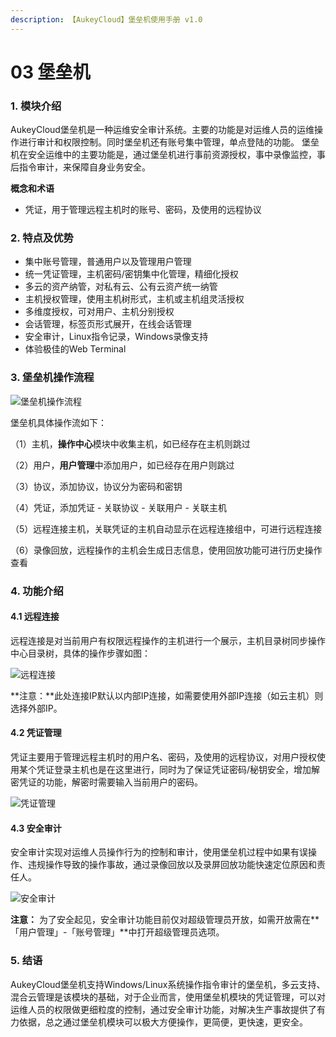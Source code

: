 ```yaml
---
description: 【AukeyCloud】堡垒机使用手册 v1.0
---
```


# 03 堡垒机

### 1. 模块介绍 <a id="1-mo-kuai-jie-shao"></a>

AukeyCloud堡垒机是一种运维安全审计系统。主要的功能是对运维人员的运维操作进行审计和权限控制。同时堡垒机还有账号集中管理，单点登陆的功能。 堡垒机在安全运维中的主要功能是，通过堡垒机进行事前资源授权，事中录像监控，事后指令审计，来保障自身业务安全。

**概念和术语**

* 凭证，用于管理远程主机时的账号、密码，及使用的远程协议

### 2. 特点及优势 <a id="2-te-dian-ji-you-shi"></a>

* 集中账号管理，普通用户以及管理用户管理
* 统一凭证管理，主机密码/密钥集中化管理，精细化授权
* 多云的资产纳管，对私有云、公有云资产统一纳管
* 主机授权管理，使用主机树形式，主机或主机组灵活授权
* 多维度授权，可对用户、主机分别授权
* 会话管理，标签页形式展开，在线会话管理
* 安全审计，Linux指令记录，Windows录像支持
* 体验极佳的Web Terminal

### 3. 堡垒机操作流程 <a id="3-bao-lei-ji-cao-zuo-liu-cheng"></a>

![&#x5821;&#x5792;&#x673A;&#x64CD;&#x4F5C;&#x6D41;&#x7A0B;](https://blobscdn.gitbook.com/v0/b/gitbook-28427.appspot.com/o/assets%2F-LVLxprI5lcqcXwrFU-B%2F-LWOdfllbbCMoZeSp_a5%2F-LWOiIIfYu7DuN7CXmcw%2F%E5%A0%A1%E5%9E%92%E6%9C%BA%E6%93%8D%E4%BD%9C%E6%B5%81%E7%A8%8B.png?alt=media&token=ea1d47b2-5b3e-4b8a-95eb-05e0d89f6500)

堡垒机具体操作流如下：

（1）主机，**操作中心**模块中收集主机，如已经存在主机则跳过

（2）用户，**用户管理**中添加用户，如已经存在用户则跳过

（3）协议，添加协议，协议分为密码和密钥

（4）凭证，添加凭证 - 关联协议 - 关联用户 - 关联主机

（5）远程连接主机，关联凭证的主机自动显示在远程连接组中，可进行远程连接

（6）录像回放，远程操作的主机会生成日志信息，使用回放功能可进行历史操作查看

### 4. 功能介绍 <a id="4-gong-neng-jie-shao"></a>

#### 4.1 远程连接 <a id="41-yuan-cheng-lian-jie"></a>

远程连接是对当前用户有权限远程操作的主机进行一个展示，主机目录树同步操作中心目录树，具体的操作步骤如图：

![&#x8FDC;&#x7A0B;&#x8FDE;&#x63A5;](https://blobscdn.gitbook.com/v0/b/gitbook-28427.appspot.com/o/assets%2F-LVLxprI5lcqcXwrFU-B%2F-LWPRKQZfj2UnM2dXcEQ%2F-LWPSFu6sBzhtKGzPQXG%2F%E8%BF%9C%E7%A8%8B%E8%BF%9E%E6%8E%A5.png?alt=media&token=8abca709-8a81-4470-81d6-089d13129bf6)

**注意：**此处连接IP默认以内部IP连接，如需要使用外部IP连接（如云主机）则选择外部IP。

#### 4.2 凭证管理 <a id="42-ping-zheng-guan-li"></a>

凭证主要用于管理远程主机时的用户名、密码，及使用的远程协议，对用户授权使用某个凭证登录主机也是在这里进行，同时为了保证凭证密码/秘钥安全，增加解密凭证的功能，解密时需要输入当前用户的密码。

![&#x51ED;&#x8BC1;&#x7BA1;&#x7406;](https://blobscdn.gitbook.com/v0/b/gitbook-28427.appspot.com/o/assets%2F-LVLxprI5lcqcXwrFU-B%2F-LWPTajVXe7H2BzXa37R%2F-LWPWRzcnZtTTHroeBQS%2F%E5%87%AD%E8%AF%81%E5%85%B3%E9%97%AD.png?alt=media&token=b87f2e20-d468-498a-89c6-e108b1f0e972)

#### 4.3 安全审计 <a id="43-an-quan-shen-ji"></a>

安全审计实现对运维人员操作行为的控制和审计，使用堡垒机过程中如果有误操作、违规操作导致的操作事故，通过录像回放以及录屏回放功能快速定位原因和责任人。

![&#x5B89;&#x5168;&#x5BA1;&#x8BA1;](https://blobscdn.gitbook.com/v0/b/gitbook-28427.appspot.com/o/assets%2F-LVLxprI5lcqcXwrFU-B%2F-LWPTajVXe7H2BzXa37R%2F-LWPamp-jMs3TDXf3yRW%2F%E5%AE%89%E5%85%A8%E5%AE%A1%E8%AE%A1.png?alt=media&token=9ae8aa6f-8e3a-417c-9e08-565323929297)

**注意：** 为了安全起见，安全审计功能目前仅对超级管理员开放，如需开放需在**「用户管理」-「账号管理」**中打开超级管理员选项。

### 5. 结语 <a id="5-jie-yu"></a>

AukeyCloud堡垒机支持Windows/Linux系统操作指令审计的堡垒机，多云支持、混合云管理是该模块的基础，对于企业而言，使用堡垒机模块的凭证管理，可以对运维人员的权限做更细粒度的控制，通过安全审计功能，对解决生产事故提供了有力依据，总之通过堡垒机模块可以极大方便操作，更简便，更快速，更安全。




